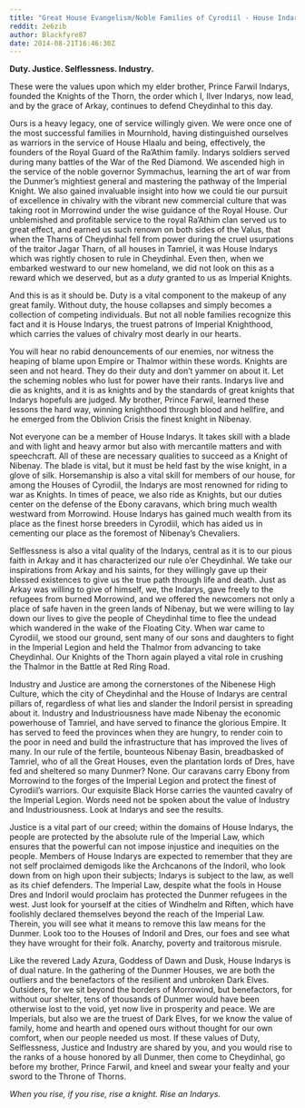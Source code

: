 ```yaml
---
title: "Great House Evangelism/Noble Families of Cyrodiil - House Indarys of Cheydinhal"
reddit: 2e6zib
author: Blackfyre87
date: 2014-08-21T16:46:30Z
---
```


**Duty. Justice. Selflessness. Industry.**

These were the values upon which my elder brother, Prince Farwil Indarys, founded the Knights of the Thorn, the order which I, Ilver Indarys, now lead, and by the grace of Arkay, continues to defend Cheydinhal to this day.

Ours is a heavy legacy, one of service willingly given. We were once one of the most successful families in Mournhold, having distinguished ourselves as warriors in the service of House Hlaalu and being, effectively, the founders of the Royal Guard of the Ra’Athim family. Indarys soldiers served during many battles of the War of the Red Diamond. We ascended high in the service of the noble governor Symmachus, learning the art of war from the Dunmer’s mightiest general and mastering the pathway of the Imperial Knight. We also gained invaluable insight into how we could tie our pursuit of excellence in chivalry with the vibrant new commercial culture that was taking root in Morrowind under the wise guidance of the Royal House. Our unblemished and profitable service to the royal Ra’Athim clan served us to great effect, and earned us such renown on both sides of the Valus, that when the Tharns of Cheydinhal fell from power during the cruel usurpations of the traitor Jagar Tharn, of all houses in Tamriel, it was House Indarys which was rightly chosen to rule in Cheydinhal. Even then, when we embarked westward to our new homeland, we did not look on this as a reward which we deserved, but as a *duty* granted to us as Imperial Knights.

And this is as it should be. Duty is a vital component to the makeup of any great family. Without duty, the house collapses and simply becomes a collection of competing individuals. But not all noble families recognize this fact and it is House Indarys, the truest patrons of Imperial Knighthood, which carries the values of chivalry most dearly in our hearts.

You will hear no rabid denouncements of our enemies, nor witness the heaping of blame upon Empire or Thalmor within these words. Knights are seen and not heard. They do their duty and don’t yammer on about it. Let the scheming nobles who lust for power have their rants. Indarys live and die as knights, and it is as knights and by the standards of great knights that Indarys hopefuls are judged. My brother, Prince Farwil, learned these lessons the hard way, winning knighthood through blood and hellfire, and he emerged from the Oblivion Crisis the finest knight in Nibenay.

Not everyone can be a member of House Indarys. It takes skill with a blade and with light and heavy armor but also with mercantile matters and with speechcraft. All of these are necessary qualities to succeed as a Knight of Nibenay. The blade is vital, but it must be held fast by the wise knight, in a glove of silk. Horsemanship is also a vital skill for members of our house, for among the Houses of Cyrodiil, the Indarys are most renowned for riding to war as Knights. In times of peace, we also ride as Knights, but our duties center on the defense of the Ebony caravans, which bring much wealth westward from Morrowind. House Indarys has gained much wealth from its place as the finest horse breeders in Cyrodiil, which has aided us in cementing our place as the foremost of Nibenay’s Chevaliers.

Selflessness is also a vital quality of the Indarys, central as it is to our pious faith in Arkay and it has characterized our rule o’er Cheydinhal. We take our inspirations from Arkay and his saints, for they willingly gave up their blessed existences to give us the true path through life and death. Just as Arkay was willing to give of himself, we, the Indarys, gave freely to the refugees from burned Morrowind, and we offered the newcomers not only a place of safe haven in the green lands of Nibenay, but we were willing to lay down our lives to give the people of Cheydinhal time to flee the undead which wandered in the wake of the Floating City. When war came to Cyrodiil, we stood our ground, sent many of our sons and daughters to fight in the Imperial Legion and held the Thalmor from advancing to take Cheydinhal. Our Knights of the Thorn again played a vital role in crushing the Thalmor in the Battle at Red Ring Road.

Industry and Justice are among the cornerstones of the Nibenese High Culture, which the city of Cheydinhal and the House of Indarys are central pillars of, regardless of what lies and slander the Indoril persist in spreading about it. Industry and Industriousness have made Nibenay the economic powerhouse of Tamriel, and have served to finance the glorious Empire. It has served to feed the provinces when they are hungry, to render coin to the poor in need and build the infrastructure that has improved the lives of many. In our rule of the fertile, bounteous Nibenay Basin, breadbasked of Tamriel, who of all the Great Houses, even the plantation lords of Dres, have fed and sheltered so many Dunmer? None. Our caravans carry Ebony from Morrowind to the forges of the Imperial Legion and protect the finest of Cyrodiil’s warriors. Our exquisite Black Horse carries the vaunted cavalry of the Imperial Legion. Words need not be spoken about the value of Industry and Industriousness. Look at Indarys and see the results.

Justice is a vital part of our creed; within the domains of House Indarys, the people are protected by the absolute rule of the Imperial Law, which ensures that the powerful can not impose injustice and inequities on the people. Members of House Indarys are expected to remember that they are not self proclaimed demigods like the Archcanons of the Indoril, who look down from on high upon their subjects; Indarys is subject to the law, as well as its chief defenders. The Imperial Law, despite what the fools in House Dres and Indoril would proclaim has protected the Dunmer refugees in the west. Just look for yourself at the cities of Windhelm and Riften, which have foolishly declared themselves beyond the reach of the Imperial Law. Therein, you will see what it means to remove this law means for the Dunmer. Look too to the Houses of Indoril and Dres, our foes and see what they have wrought for their folk. Anarchy, poverty and traitorous misrule.

Like the revered Lady Azura, Goddess of Dawn and Dusk, House Indarys is of dual nature. In the gathering of the Dunmer Houses, we are both the outliers and the benefactors of the resilient and unbroken Dark Elves. Outsiders, for we sit beyond the borders of Morrowind, but benefactors, for without our shelter, tens of thousands of Dunmer would have been otherwise lost to the void, yet now live in prosperity and peace. We are Imperials, but also we are the truest of Dark Elves, for we know the value of family, home and hearth and opened ours without thought for our own comfort, when our people needed us most. If these values of Duty, Selflessness, Justice and Industry are shared by you, and you would rise to the ranks of a house honored by all Dunmer, then come to Cheydinhal, go before my brother, Prince Farwil, and kneel and swear your fealty and your sword to the Throne of Thorns.

*When you rise, if you rise, rise a knight. Rise an Indarys.*

